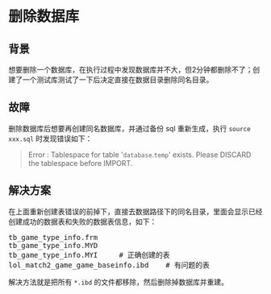 # 删除数据库
## 背景
想要删除一个数据库，在执行过程中发现数据库并不大，但2分钟都删除不了；创建了一个测试库测试了一下后决定直接在数据目录删除同名目录。

## 故障
删除数据库后想要再创建同名数据库，并通过备份 sql 重新生成，执行 `source xxx.sql` 时发现错误如下：

> Error : Tablespace for table '`database`.`temp`' exists. Please DISCARD the tablespace before IMPORT.

## 解决方案
在上面重新创建表错误的前掉下，直接去数据路径下的同名目录，里面会显示已经创建成功的数据表和失败的数据表信息，如下：

<pre>
tb_game_type_info.frm    
tb_game_type_info.MYD
tb_game_type_info.MYI     # 正确创建的表
lol_match2_game_game_baseinfo.ibd    # 有问题的表
</pre>

解决方法就是把所有 `*.ibd` 的文件都移除，然后删除掉数据库并重建。